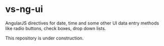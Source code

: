 # vs-ng-ui

AngularJS directives for date, time and some other UI data entry methods like radio buttons, check boxes, drop down lists.

This repository is under construction.
